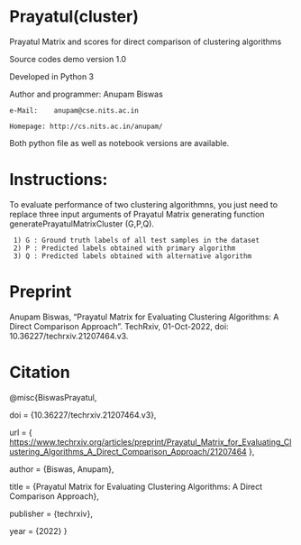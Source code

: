 # Prayatul(cluster)
Prayatul Matrix and scores for direct comparison of clustering algorithms

Source codes demo version 1.0

Developed in Python 3

Author and programmer: Anupam Biswas
    
    e-Mail:    anupam@cse.nits.ac.in                                             
    
    Homepage: http://cs.nits.ac.in/anupam/  
    
    
Both python file as well as notebook versions are available.

# Instructions:

To evaluate performance of two clustering algorithmns, you just need to replace three input arguments of Prayatul Matrix generating function generatePrayatulMatrixCluster (G,P,Q).
    
     1) G : Ground truth labels of all test samples in the dataset 
     2) P : Predicted labels obtained with primary algorithm 
     3) Q : Predicted labels obtained with alternative algorithm
 

# Preprint
 
 Anupam Biswas, “Prayatul Matrix for Evaluating Clustering Algorithms: A Direct Comparison Approach”. TechRxiv, 01-Oct-2022, doi: 10.36227/techrxiv.21207464.v3. 

 # Citation

@misc{BiswasPrayatul,

  doi = {10.36227/techrxiv.21207464.v3},
  
  url = { https://www.techrxiv.org/articles/preprint/Prayatul_Matrix_for_Evaluating_Clustering_Algorithms_A_Direct_Comparison_Approach/21207464 },
  
  author = {Biswas, Anupam},
  

  title = {Prayatul Matrix for Evaluating Clustering Algorithms: A Direct Comparison Approach},
  
  publisher = {techrxiv},
  
  year = {2022}
}
